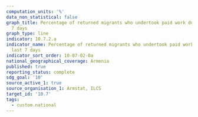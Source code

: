 ```yaml
---
computation_units: '%'
data_non_statistical: false
graph_title: Percentage of returned migrants who undertook paid work during the last
  7 days
graph_type: line
indicator: 10.7.2.a
indicator_name: Percentage of returned migrants who undertook paid work during the
  last 7 days
indicator_sort_order: 10-07-02-0a
national_geographical_coverage: Armenia
published: true
reporting_status: complete
sdg_goal: '10'
source_active_1: true
source_organisation_1: Armstat, ILCS
target_id: '10.7'
tags:
  - custom.national
---
```

